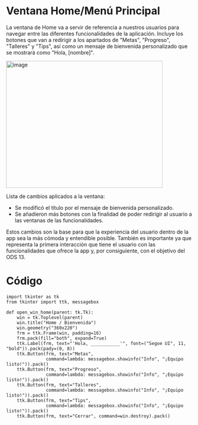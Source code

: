 # Ventana Home/Menú Principal
La ventana de Home va a servir de referencia a nuestros usuarios para navegar entre las diferentes funcionalidades de la aplicación. Incluye los botones que van a redirigir a los apartados de "Metas", "Progreso", "Talleres" y "Tips", así como un mensaje de bienvenida personalizado que se mostrará como "Hola, [nombre]".

<img width="423" height="343" alt="image" src="https://github.com/user-attachments/assets/4ee4564f-2d80-4919-8d63-0fc20b3c65ba" />

Lista de cambios aplicados a la ventana:
- Se modificó el título por el mensaje de bienvenida personalizado.
- Se añadieron más botones con la finalidad de poder redirigir al usuario a las ventanas de las funcionalidades.

Estos cambios son la base para que la experiencia del usuario dentro de la app sea la más cómoda y entendible posible. También es importante ya que representa la primera interacción que tiene el usuario con las funcionalidades que ofrece la app y, por consiguiente, con el objetivo del ODS 13.

# Código

```
import tkinter as tk
from tkinter import ttk, messagebox

def open_win_home(parent: tk.Tk):
    win = tk.Toplevel(parent)
    win.title("Home / Bienvenida")
    win.geometry("360x220")
    frm = ttk.Frame(win, padding=16)
    frm.pack(fill="both", expand=True)
    ttk.Label(frm, text="'Hola, ___________'", font=("Segoe UI", 11, "bold")).pack(pady=(0, 8))
    ttk.Button(frm, text="Metas",
               command=lambda: messagebox.showinfo("Info", "¡Equipo listo!")).pack()
    ttk.Button(frm, text="Progreso",
               command=lambda: messagebox.showinfo("Info", "¡Equipo listo!")).pack()
    ttk.Button(frm, text="Talleres",
               command=lambda: messagebox.showinfo("Info", "¡Equipo listo!")).pack()
    ttk.Button(frm, text="Tips",
               command=lambda: messagebox.showinfo("Info", "¡Equipo listo!")).pack()
    ttk.Button(frm, text="Cerrar", command=win.destroy).pack()
